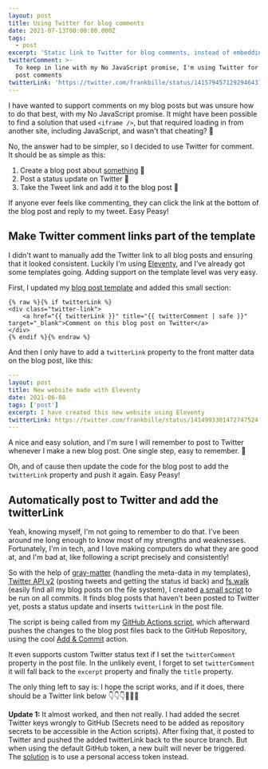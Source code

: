 ```yaml
---
layout: post
title: Using Twitter for blog comments
date: 2021-07-13T00:00:00.000Z
tags:
  - post
excerpt: 'Static link to Twitter for blog comments, instead of embedding'
twitterComment: >-
  To keep in line with my No JavaScript promise, I'm using Twitter for my blog
  post comments
twitterLink: 'https://twitter.com/frankbille/status/1415794571292946437'
---
```


I have wanted to support comments on my blog posts but was unsure how to do that best, with my No JavaScript promise.
It might have been possible to find a solution that used `<iframe />`, but that required loading in from another
site, including JavaScript, and wasn't that cheating? 🤔

No, the answer had to be simpler, so I decided to use Twitter for comment. It should be as simple as this:

1. Create a blog post about [something][firstblogpost] 💯
2. Post a status update on Twitter 💌
3. Take the Tweet link and add it to the blog post 👏

If anyone ever feels like commenting, they can click the link at the bottom of the blog post and reply
to my tweet. Easy Peasy!

## Make Twitter comment links part of the template

I didn't want to manually add the Twitter link to all blog posts and ensuring that it looked consistent.
Luckily I'm using [Eleventy][11ty], and I've already got some templates going. Adding support on
the template level was very easy.

First, I updated my [blog post template][posttemplate] and added this small section:

```twig
{% raw %}{% if twitterLink %}
<div class="twitter-link">
    <a href="{{ twitterLink }}" title="{{ twitterComment | safe }}" target="_blank">Comment on this blog post on Twitter</a>
</div>
{% endif %}{% endraw %}
```

And then I only have to add a `twitterLink` property to the front matter data on the blog post, like this:

```yaml
---
layout: post
title: New website made with Eleventy
date: 2021-06-08
tags: ['post']
excerpt: I have created this new website using Eleventy
twitterLink: https://twitter.com/frankbille/status/1414993301472747524
---
```

A nice and easy solution, and I'm sure I will remember to post to Twitter whenever I make a new blog
post. One single step, easy to remember. 👋

Oh, and of cause then update the code for the blog post to add the `twitterLink` property and push it
again. Easy Peasy!

## Automatically post to Twitter and add the twitterLink

Yeah, knowing myself, I'm not going to remember to do that. I've been around me long enough to know
most of my strengths and weaknesses. Fortunately, I'm in tech, and I love making computers do what
they are good at, and I'm bad at, like following a script precisely and consistently!

So with the help of [gray-matter][graymatter] (handling the meta-data in my templates),
[Twitter API v2][twitterapiv2] (posting tweets and getting the status id back) and
[fs.walk][fswalk] (easily find all my blog posts on the file system), I created [a small script][addtwitterlinkscript] to be run
on all commits. It finds blog posts that haven't been posted to Twitter yet, posts a status update and
inserts `twitterLink` in the post file.

The script is being called from my [GitHub Actions script][actionsscript], which afterward pushes the
changes to the blog post files back to the GitHub Repository, using the cool [Add & Commit][addcommit]
action.

It even supports custom Twitter status text if I set the `twitterComment` property in the post file.
In the unlikely event, I forget to set `twitterComment` it will fall back to the `excerpt` property
and finally the `title` property.

The only thing left to say is: I hope the script works, and if it does, there should be a Twitter link below
👇👇👇🤞🤞🤞

**Update 1:** It almost worked, and then not really. I had added the secret Twitter keys wrongly to GitHub
(Secrets need to be added as repository secrets to be accessible in the Action scripts). After fixing that,
it posted to Twitter and pushed the added twitterLink back to the source branch. But when using the default
GitHub token, a new built will never be triggered. The [solution][triggersolution] is to use a personal
access token instead.

[firstblogpost]: https://www.frankbille.dk/blog/2021-06-08-new-website/
[11ty]: https://11ty.dev
[posttemplate]: https://github.com/frankbille/frankbille.github.io/blob/source/_includes/layouts/post.njk
[graymatter]: https://github.com/jonschlinkert/gray-matter
[twitterapiv2]: https://github.com/PLhery/node-twitter-api-v2
[fswalk]: https://www.npmjs.com/package/@nodelib/fs.walk
[addtwitterlinkscript]: https://github.com/frankbille/frankbille.github.io/blob/source/.github/scripts/add-twitter-link.js
[actionsscript]: https://github.com/frankbille/frankbille.github.io/blob/source/.github/workflows/eleventy_build.yml
[addcommit]: https://github.com/marketplace/actions/add-commit
[triggersolution]: https://github.community/t/push-from-action-does-not-trigger-subsequent-action/16854
[triggersolution2]: https://github.community/t/push-from-action-even-with-pat-does-not-trigger-action/17622/6
